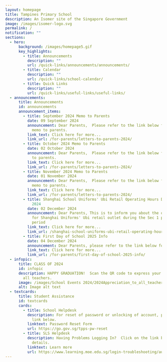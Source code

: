 ```yaml
---
layout: homepage
title: Tampines Primary School
description: An Isomer site of the Singapore Government
image: /images/isomer-logo.svg
permalink: /
notification: ""
sections:
  - hero:
      background: /images/homepage5.gif
      key_highlights:
        - title: Announcements
          description: ""
          url: /quick-links/announcements/announcements/
        - title: Calendar
          description: ""
          url: /quick-links/school-calendar/
        - title: Quick Links
          description: ""
          url: /quick-links/useful-links/useful-links/
  - announcements:
      title: Announcements
      id: announcements
      announcement_items:
        - title: September 2024 Memo to Parents
          date: 09 September 2024
          announcement: Dear Parents,  Please refer to the link below for the September
            memo to parents.
          link_text: Click here for more...
          link_url: /for-parents/letters-to-parents-2024/
        - title: October 2024 Memo to Parents
          date: 02 October 2024
          announcement: Dear Parents,  Please refer to the link below for the October memo
            to parents.
          link_text: Click here for more...
          link_url: /for-parents/letters-to-parents-2024/
        - title: November 2024 Memo to Parents
          date: 01 November 2024
          announcement: Dear Parents,  Please refer to the link below for the November
            memo to parents.
          link_text: Click here for more...
          link_url: /for-parents/letters-to-parents-2024/
        - title: Shanghai School Uniforms' Ubi Retail Operating Hours During Sec 1 Posting
            2024
          date: 02 December 2024
          announcement: Dear Parents, This is to inform you about the operating schedule
            for Shanghai Uniforms' Ubi retail outlet during the Sec 1 posting
            period
          link_text: Click here for more...
          link_url: /shanghai-school-uniforms-ubi-retail-operating-hours-during-sec-1-posting-2024/
        - title: First Day of School 2025 Info
          date: 04 December 2024
          announcement: Dear Parents, please refer to the link below for more details.
          link_text: Click here for more...
          link_url: /for-parents/first-day-of-school-2025-info/
  - infopic:
      title: CLASS OF 2024
      id: infopic
      description: HAPPY GRADUATION!  Scan the QR code to express your gratitude to
        all teachers.
      image: /images/School Events 2024/2024Appreciation_to_all_teachers.jpg
      alt: Image alt text
  - textcards:
      title: Student Assistance
      id: textcards
      cards:
        - title: School Helpdesk
          description: For reset of password or unlocking of account, please click on the
            link below.
          linktext: Password Reset Form
          url: https://go.gov.sg/tpps-pw-reset
        - title: SLS Helpdesk
          description: Having Problems Logging In?  Click on the link below for further
            details.
          linktext: Learn more
          url: https://www.learning.moe.edu.sg/login-troubleshooting/authentication/index/
---
```

